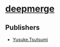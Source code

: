 # [deepmerge](https://pypi.org/project/deepmerge)



## Publishers
- [Yusuke.Tsutsumi](https://pypi.org/user/Yusuke.Tsutsumi)

